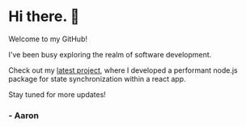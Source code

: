 # Hi there. 👋

Welcome to my GitHub!

I've been busy exploring the realm of software development.

Check out my [latest project](https://www.npmjs.com/package/react-synced-object), where I developed a performant node.js package for state synchronization within a react app.

Stay tuned for more updates!

### - Aaron


<!--
**aaronkwan/aaronkwan** is a ✨ _special_ ✨ repository because its `README.md` (this file) appears on your GitHub profile.

Here are some ideas to get you started:

- 🔭 I’m currently working on ...
- 🌱 I’m currently learning ...
- 👯 I’m looking to collaborate on ...
- 🤔 I’m looking for help with ...
- 💬 Ask me about ...
- 📫 How to reach me: ...
- 😄 Pronouns: ...
- ⚡ Fun fact: ...
-->

